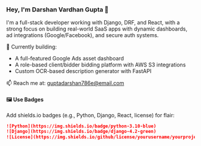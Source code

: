 ### Hey, I'm Darshan Vardhan Gupta 👋

I'm a full-stack developer working with Django, DRF, and React, with a strong focus on building real-world SaaS apps with dynamic dashboards, ad integrations (Google/Facebook), and secure auth systems.

🔭 Currently building:
- A full-featured Google Ads asset dashboard
- A role-based client/bidder bidding platform with AWS S3 integrations
- Custom OCR-based description generator with FastAPI

📫 Reach me at: guptadarshan786e@email.com


#### 🖼 Use Badges
Add shields.io badges (e.g., Python, Django, React, license) for flair:
```md
![Python](https://img.shields.io/badge/python-3.10-blue)
![Django](https://img.shields.io/badge/django-4.2-green)
![License](https://img.shields.io/github/license/yourusername/yourproject)
